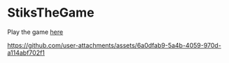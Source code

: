 # StiksTheGame

Play the game [here](https://play.unity.com/en/games/aae33a69-b80d-41e0-bec0-579ce9789aa1/stiks)

https://github.com/user-attachments/assets/6a0dfab9-5a4b-4059-970d-a114abf702f1

